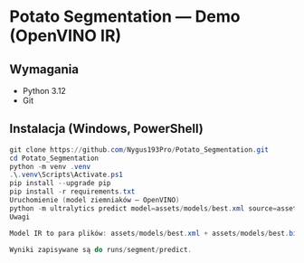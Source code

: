 ﻿# Potato Segmentation — Demo (OpenVINO IR)

## Wymagania
- Python 3.12
- Git

## Instalacja (Windows, PowerShell)
```powershell
git clone https://github.com/Nygus193Pro/Potato_Segmentation.git
cd Potato_Segmentation
python -m venv .venv
.\.venv\Scripts\Activate.ps1
pip install --upgrade pip
pip install -r requirements.txt
Uruchomienie (model ziemniaków — OpenVINO)
python -m ultralytics predict model=assets/models/best.xml source=assets/videos/demo.mp4 show=True
Uwagi

Model IR to para plików: assets/models/best.xml + assets/models/best.bin.

Wyniki zapisywane są do runs/segment/predict.
